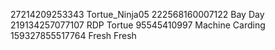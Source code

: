 27214209253343 Tortue_Ninja05
222568160007122 Bay Day
219134257077107 RDP Tortue
95545410997 Machine Carding
159327855517764 Fresh Fresh

